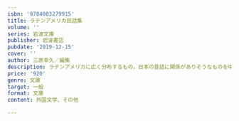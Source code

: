 ```yaml
---
isbn: '9784003279915'
title: ラテンアメリカ民話集
volume: ''
series: 岩波文庫
publisher: 岩波書店
pubdate: '2019-12-15'
cover: ''
author: 三原幸久／編集
description: ラテンアメリカに広く分布するもの，日本の昔話に関係がありそうなものを中心に三七話を精選．
price: '920'
genre: 文庫
target: 一般
format: 文庫
content: 外国文学、その他

---
```

